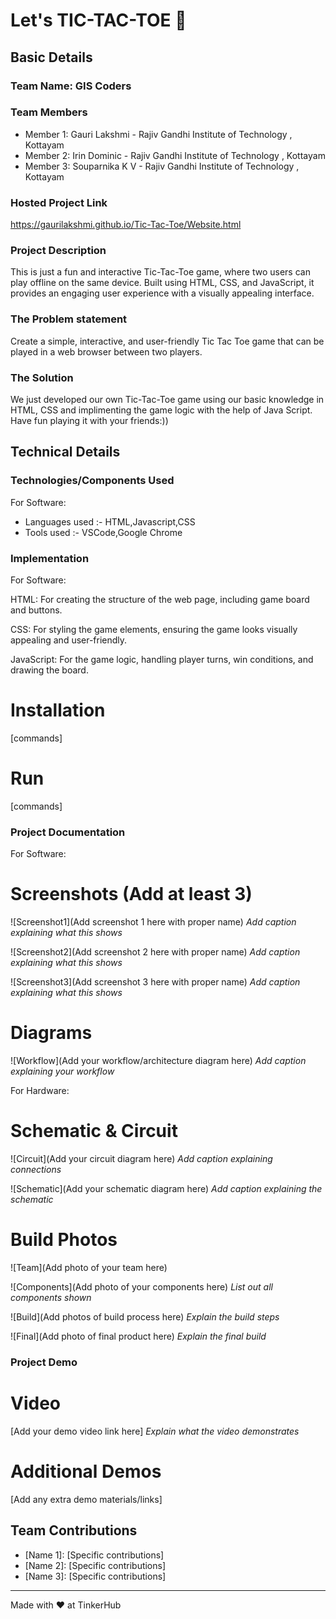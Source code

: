 # Let's TIC-TAC-TOE 🎯


## Basic Details
### Team Name: GIS Coders


### Team Members
- Member 1: Gauri Lakshmi - Rajiv Gandhi Institute of Technology , Kottayam
- Member 2: Irin Dominic - Rajiv Gandhi Institute of Technology , Kottayam
- Member 3: Souparnika K V - Rajiv Gandhi Institute of Technology , Kottayam

### Hosted Project Link
https://gaurilakshmi.github.io/Tic-Tac-Toe/Website.html

### Project Description
This is just a fun and interactive Tic-Tac-Toe game, where two users can play offline on the same device. Built using HTML, CSS, and JavaScript, it provides an engaging user experience with a visually appealing interface.

### The Problem statement
Create a simple, interactive, and user-friendly Tic Tac Toe game that can be played in a web browser between two players.

### The Solution
We just developed our own Tic-Tac-Toe game using our basic knowledge in HTML, CSS and implimenting the game logic with the help of Java Script. Have fun playing it with your friends:))
## Technical Details
### Technologies/Components Used
For Software:
- Languages used :- HTML,Javascript,CSS
- Tools used :- VSCode,Google Chrome

### Implementation
For Software:

HTML: For creating the structure of the web page, including game board and buttons.

CSS: For styling the game elements, ensuring the game looks visually appealing and user-friendly.

JavaScript: For the game logic, handling player turns, win conditions, and drawing the board.

# Installation
[commands]

# Run
[commands]

### Project Documentation
For Software:

# Screenshots (Add at least 3)
![Screenshot1](Add screenshot 1 here with proper name)
*Add caption explaining what this shows*

![Screenshot2](Add screenshot 2 here with proper name)
*Add caption explaining what this shows*

![Screenshot3](Add screenshot 3 here with proper name)
*Add caption explaining what this shows*

# Diagrams
![Workflow](Add your workflow/architecture diagram here)
*Add caption explaining your workflow*

For Hardware:

# Schematic & Circuit
![Circuit](Add your circuit diagram here)
*Add caption explaining connections*

![Schematic](Add your schematic diagram here)
*Add caption explaining the schematic*

# Build Photos
![Team](Add photo of your team here)


![Components](Add photo of your components here)
*List out all components shown*

![Build](Add photos of build process here)
*Explain the build steps*

![Final](Add photo of final product here)
*Explain the final build*

### Project Demo
# Video
[Add your demo video link here]
*Explain what the video demonstrates*

# Additional Demos
[Add any extra demo materials/links]

## Team Contributions
- [Name 1]: [Specific contributions]
- [Name 2]: [Specific contributions]
- [Name 3]: [Specific contributions]

---
Made with ❤️ at TinkerHub
